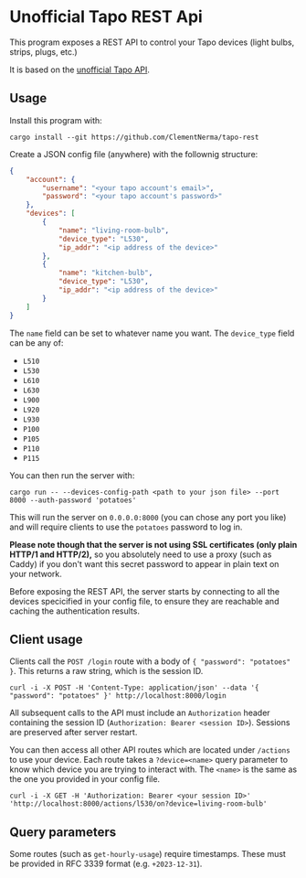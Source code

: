 # Unofficial Tapo REST Api

This program exposes a REST API to control your Tapo devices (light bulbs, strips, plugs, etc.)

It is based on the [unofficial Tapo API](https://crates.io/crates/tapo).

## Usage

Install this program with:

```shell
cargo install --git https://github.com/ClementNerma/tapo-rest
```

Create a JSON config file (anywhere) with the follownig structure:

```json
{
    "account": {
        "username": "<your tapo account's email>",
        "password": "<your tapo account's password>"
    },
    "devices": [
        {
            "name": "living-room-bulb",
            "device_type": "L530",
            "ip_addr": "<ip address of the device>"
        },
        {
            "name": "kitchen-bulb",
            "device_type": "L530",
            "ip_addr": "<ip address of the device>"
        }
    ]
}
```

The `name` field can be set to whatever name you want.
The `device_type` field can be any of:

* `L510`
* `L530`
* `L610`
* `L630`
* `L900`
* `L920`
* `L930`
* `P100`
* `P105`
* `P110`
* `P115`

You can then run the server with:

```shell
cargo run -- --devices-config-path <path to your json file> --port 8000 --auth-password 'potatoes'
```

This will run the server on `0.0.0.0:8000` (you can chose any port you like) and will require clients to use the `potatoes` password to log in.

**Please note though that the server is not using SSL certificates (only plain HTTP/1 and HTTP/2),** so you absolutely need to use a proxy (such as Caddy) if you don't want this secret password to appear in plain text on your network.

Before exposing the REST API, the server starts by connecting to all the devices specicified in your config file, to ensure they are reachable and caching the authentication results.

## Client usage

Clients call the `POST /login` route with a body of `{ "password": "potatoes" }`. This returns a raw string, which is the session ID.

```shell
curl -i -X POST -H 'Content-Type: application/json' --data '{ "password": "potatoes" }' http://localhost:8000/login
```

All subsequent calls to the API must include an `Authorization` header containing the session ID (`Authorization: Bearer <session ID>`). Sessions are preserved after server restart.

You can then access all other API routes which are located under `/actions` to use your device. Each route takes a `?device=<name>` query parameter to know which device you are trying to interact with. The `<name>` is the same as the one you provided in your config file.

```shell
curl -i -X GET -H 'Authorization: Bearer <your session ID>' 'http://localhost:8000/actions/l530/on?device=living-room-bulb'
```

## Query parameters

Some routes (such as `get-hourly-usage`) require timestamps. These must be provided in RFC 3339 format (e.g. `+2023-12-31`).